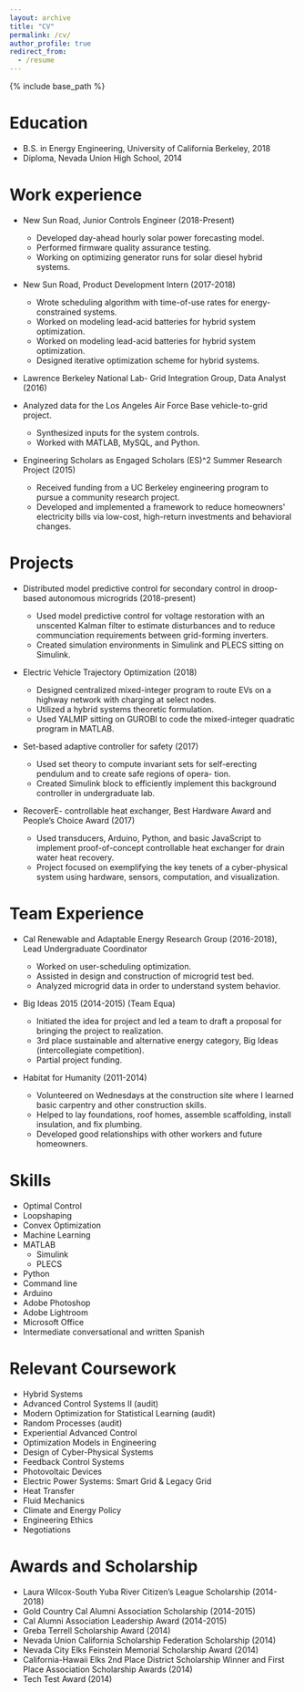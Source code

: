```yaml
---
layout: archive
title: "CV"
permalink: /cv/
author_profile: true
redirect_from:
  - /resume
---
```


{% include base_path %}

Education
======
* B.S. in Energy Engineering, University of California Berkeley, 2018
* Diploma, Nevada Union High School, 2014

Work experience
======
* New Sun Road, Junior Controls Engineer (2018-Present)
    * Developed day-ahead hourly solar power forecasting model.
    * Performed firmware quality assurance testing.
    * Working on optimizing generator runs for solar diesel hybrid systems.

* New Sun Road, Product Development Intern (2017-2018)
    * Wrote scheduling algorithm with time-of-use rates for energy-constrained systems. 
    * Worked on modeling lead-acid batteries for hybrid system optimization.
    * Worked on modeling lead-acid batteries for hybrid system optimization.
    * Designed iterative optimization scheme for hybrid systems.

* Lawrence Berkeley National Lab- Grid Integration Group, Data Analyst (2016) 
* Analyzed data for the Los Angeles Air Force Base vehicle-to-grid project.
    * Synthesized inputs for the system controls.
    * Worked with MATLAB, MySQL, and Python.
    
* Engineering Scholars as Engaged Scholars (ES)^2 Summer Research Project (2015)
    * Received funding from a UC Berkeley engineering program to pursue a community research project. 
    * Developed and implemented a framework to reduce homeowners' electricity bills via low-cost, high-return 
    investments and behavioral changes.
    
Projects
======
* Distributed model predictive control for secondary control in droop-based autonomous microgrids (2018-present)
    * Used model predictive control for voltage restoration with an unscented Kalman filter to estimate disturbances and
     to reduce communciation requirements between grid-forming inverters.
    * Created simulation environments in Simulink and PLECS sitting on Simulink.
    
* Electric Vehicle Trajectory Optimization (2018)
    * Designed centralized mixed-integer program to route EVs on a highway network with charging at select nodes.
    * Utilized a hybrid systems theoretic formulation.
    * Used YALMIP sitting on GUROBI to code the mixed-integer quadratic program in MATLAB.

* Set-based adaptive controller for safety (2017)
    * Used set theory to compute invariant sets for self-erecting pendulum and to create safe regions of opera- tion.
    * Created Simulink block to efficiently implement this background controller in undergraduate lab.

* RecoverE- controllable heat exchanger, Best Hardware Award and People’s Choice Award (2017)
    * Used transducers, Arduino, Python, and basic JavaScript to implement proof-of-concept controllable heat exchanger 
    for drain water heat recovery.
    * Project focused on exemplifying the key tenets of a cyber-physical system using hardware, sensors, computation,
    and visualization.
  
Team Experience
======
* Cal Renewable and Adaptable Energy Research Group (2016-2018), Lead Undergraduate Coordinator 
    * Worked on user-scheduling optimization.
    * Assisted in design and construction of microgrid test bed.
    * Analyzed microgrid data in order to understand system behavior.
    
* Big Ideas 2015 (2014-2015) (Team Equa)
    * Initiated the idea for project and led a team to draft a proposal for bringing the project to realization. 
    * 3rd place sustainable and alternative energy category, Big Ideas (intercollegiate competition).
    * Partial project funding.
    
* Habitat for Humanity (2011-2014)
    * Volunteered on Wednesdays at the construction site where I learned basic carpentry and other 
    construction skills. 
    * Helped to lay foundations, roof homes, assemble scaffolding, install insulation, and fix plumbing. 
    * Developed good relationships with other workers and future homeowners.
    
Skills
======
* Optimal Control
* Loopshaping 
* Convex Optimization
* Machine Learning
* MATLAB
  * Simulink
  * PLECS
* Python
* Command line
* Arduino
* Adobe Photoshop
* Adobe Lightroom
* Microsoft Office
* Intermediate conversational and written Spanish

Relevant Coursework
======
* Hybrid Systems
* Advanced Control Systems II (audit)
* Modern Optimization for Statistical Learning (audit)
* Random Processes (audit)
* Experiential Advanced Control
* Optimization Models in Engineering
* Design of Cyber-Physical Systems
* Feedback Control Systems
* Photovoltaic Devices
* Electric Power Systems: Smart Grid & Legacy Grid
* Heat Transfer
* Fluid Mechanics
* Climate and Energy Policy
* Engineering Ethics
* Negotiations

Awards and Scholarship
=====
* Laura Wilcox-South Yuba River Citizen’s League Scholarship (2014-2018) 
* Gold Country Cal Alumni Association Scholarship (2014-2015)
* Cal Alumni Association Leadership Award (2014-2015)
* Greba Terrell Scholarship Award (2014)
* Nevada Union California Scholarship Federation Scholarship (2014)
* Nevada City Elks Feinstein Memorial Scholarship Award (2014)
* California-Hawaii Elks 2nd Place District Scholarship Winner and First Place Association Scholarship Awards (2014)
* Tech Test Award (2014)